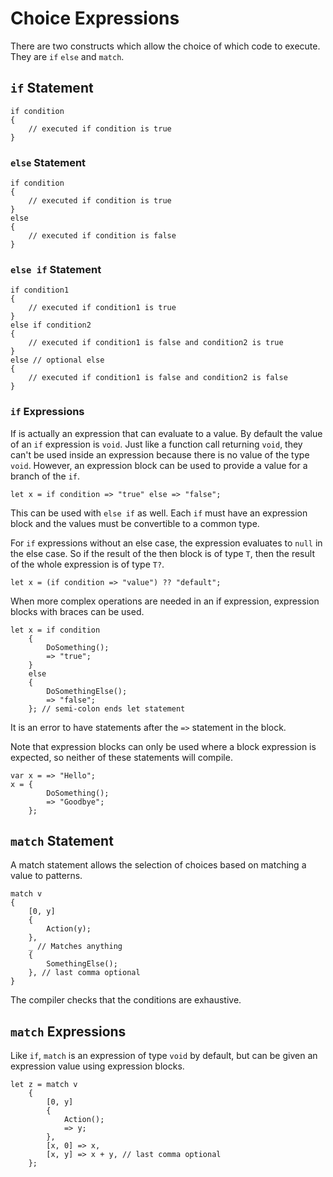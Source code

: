 # Choice Expressions

There are two constructs which allow the choice of which code to execute.  They are `if` `else` and `match`.

## `if` Statement

	if condition
	{
		// executed if condition is true
	}

### `else` Statement

	if condition
	{
		// executed if condition is true
	}
	else
	{
		// executed if condition is false
	}

### `else if` Statement

	if condition1
	{
		// executed if condition1 is true
	}
	else if condition2
	{
		// executed if condition1 is false and condition2 is true
	}
	else // optional else
	{
		// executed if condition1 is false and condition2 is false
	}

### `if` Expressions

If is actually an expression that can evaluate to a value.  By default the value of an `if` expression is `void`.  Just like a function call returning `void`, they can't be used inside an expression because there is no value of the type `void`.  However, an expression block can be used to provide a value for a branch of the `if`.

	let x = if condition => "true" else => "false";


This can be used with `else if` as well.  Each `if` must have an expression block and the values must be convertible to a common type.

For `if` expressions without an else case, the expression evaluates to `null` in the else case.  So if the result of the then block is of type `T`, then the result of the whole expression is of type `T?`.

	let x = (if condition => "value") ?? "default";

When more complex operations are needed in an if expression, expression blocks with braces can be used.

	let x = if condition
		{
			DoSomething();
			=> "true";
		}
		else
		{
			DoSomethingElse();
			=> "false";
		}; // semi-colon ends let statement

It is an error to have statements after the `=>` statement in the block.

Note that expression blocks can only be used where a block expression is expected, so neither of these statements will compile.

	var x = => "Hello";
	x = {
			DoSomething();
			=> "Goodbye";
		};

## `match` Statement

A match statement allows the selection of choices based on matching a value to patterns.

	match v
	{
		[0, y]
		{
			Action(y);
		},
		_ // Matches anything
		{
			SomethingElse();
		}, // last comma optional
	}

The compiler checks that the conditions are exhaustive.

## `match` Expressions

Like `if`, `match` is an expression of type `void` by default, but can be given an expression value using expression blocks.

	let z = match v
		{
			[0, y]
			{
				Action();
				=> y;
			},
			[x, 0] => x,
			[x, y] => x + y, // last comma optional
		};
